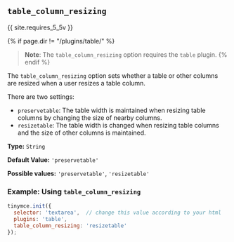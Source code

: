 ## `table_column_resizing`

{{ site.requires_5_5v }}

{% if page.dir != "/plugins/table/" %}
> **Note**: The `table_column_resizing` option requires the `table` plugin.
{% endif %}

The `table_column_resizing` option sets whether a table or other columns are resized when a user resizes a table column.

There are two settings:

- `preservetable`: The table width is maintained when resizing table columns by changing the size of nearby columns.
- `resizetable`: The table width is changed when resizing table columns and the size of other columns is maintained.

**Type:** `String`

**Default Value:** `'preservetable'`

**Possible values:** `'preservetable'`, `'resizetable'`

### Example: Using `table_column_resizing`

```js
tinymce.init({
  selector: 'textarea',  // change this value according to your html
  plugins: 'table',
  table_column_resizing: 'resizetable'
});
```
